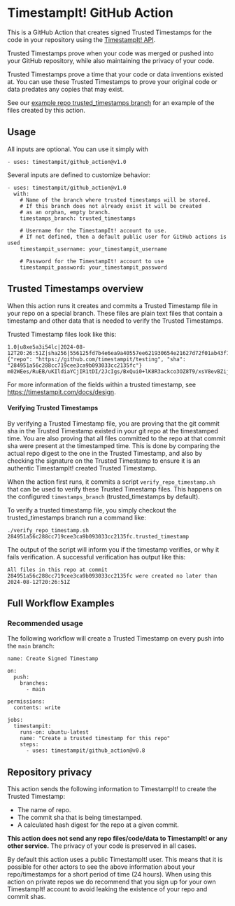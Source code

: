 # TimestampIt! GitHub Action

This is a GitHub Action that creates signed Trusted Timestamps for the code in your repository using the [TimestampIt! API](https://timestampit.com/).

Trusted Timestamps prove when your code was merged or pushed into your GitHub repository, while also maintaining the privacy of your code.

Trusted Timestamps prove a time that your code or data inventions existed at. You can use these Trusted Timestamps
to prove your original code or data predates any copies that may exist.

See our [example repo trusted_timestamps branch](https://github.com/timestampit/action_test/tree/trusted_timestamps) for an example of the files created by this action.

## Usage

All inputs are optional. You can use it simply with
```
- uses: timestampit/github_action@v1.0
```

Several inputs are defined to customize behavior:
```
- uses: timestampit/github_action@v1.0
  with:
    # Name of the branch where trusted timestamps will be stored.
    # If this branch does not already exist it will be created
    # as an orphan, empty branch.
    timestamps_branch: trusted_timestamps

    # Username for the TimestampIt! account to use.
    # If not defined, then a default public user for GitHub actions is used
    timestampit_username: your_timestampit_username

    # Password for the TimestampIt! account to use
    timestampit_password: your_timestampit_password
```

## Trusted Timestamps overview

When this action runs it creates and commits a Trusted Timestamp file in your repo on a special branch. These files are plain text files that contain a timestamp and other data that is needed to verify the Trusted Timestamps.

Trusted Timestamp files look like this:
```
1.0|u8xe5a3i54lc|2024-08-12T20:26:51Z|sha256|556125fd7b4e6ea9a40557ee621930654e21627d72f01ab43f7d872a121e006c|https://timestampit.com/key/kleybzu2afwz|{"repo": "https://github.com/timestampit/testing", "sha": "284951a56c288cc719cee3ca9b093033cc2135fc"}
m02WEes/RuEB/uKIldiaYCjIR1tDI/2JcIgs/BxQui0+lK8R3ackco3OZ8T9/xsV8evBZijoRbup7O20sNYDDg==
```

For more information of the fields within a trusted timestamp, see https://timestampit.com/docs/design.

#### Verifying Trusted Timestamps

By verifying a Trusted Timestamp file, you are proving that the git commit sha in the Trusted Timestamp existed in your git repo at the timestamped time. You are also proving that all files committed to the repo at that commit sha were present at the timestamped time. This is done by comparing the actual repo digest to the one in the Trusted Timestamp, and also by checking the signature on the Trusted Timestamp to ensure it is an authentic TimestampIt! created Trusted Timestamp.

When the action first runs, it commits a script `verify_repo_timestamp.sh` that can be used to verify these Trusted Timestamp files. This happens on the configured `timestamps_branch` (trusted_timestamps by default).

To verify a trusted timestamp file, you simply checkout the trusted_timestamps branch run a command like:
```
./verify_repo_timestamp.sh 284951a56c288cc719cee3ca9b093033cc2135fc.trusted_timestamp
```
The output of the script will inform you if the timestamp verifies, or why it fails verification. A successful verification has output like this:
```
All files in this repo at commit 284951a56c288cc719cee3ca9b093033cc2135fc were created no later than 2024-08-12T20:26:51Z
```

## Full Workflow Examples

### Recommended usage

The following workflow will create a Trusted Timestamp on every push into the `main` branch:
```
name: Create Signed Timestamp

on:
  push:
    branches:
      - main

permissions:
  contents: write

jobs:
  timestampit:
    runs-on: ubuntu-latest
    name: "Create a trusted timestamp for this repo"
    steps:
      - uses: timestampit/github_action@v0.8
```

## Repository privacy

This action sends the following information to TimestampIt! to create the Trusted Timestamp:
- The name of repo.
- The commit sha that is being timestamped.
- A calculated hash digest for the repo at a given commit.

**This action does not send any repo files/code/data to TimestampIt! or any other service.** The privacy of your code is preserved in all cases.

By default this action uses a public TimestampIt! user. This means that it is possible for other actors to see the above information about your repo/timestamps for a short period of time (24 hours). When using this action on private repos we do recommend that you sign up for your own TimestampIt! account to avoid leaking the existence of your repo and commit shas.
